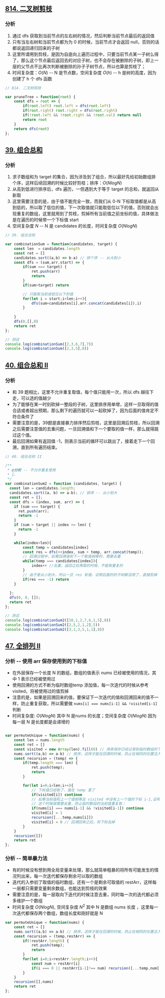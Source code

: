 <!--
 * @Author: your name
 * @Date: 2021-07-19 08:48:28
 * @LastEditTime: 2021-07-22 10:04:42
 * @LastEditors: Please set LastEditors
 * @Description: In User Settings Edit
 * @FilePath: /LeetCode-FE-Javascript/Code/剪枝/README.md
-->


## [814. 二叉树剪枝](https://leetcode-cn.com/problems/binary-tree-pruning/solution/hou-xu-bian-li-or-jian-zhi-by-jzsq_lyx-h7tl/)
### 分析
1. 通过 dfs 获取到当前节点的左右树的情况，然后判断当前节点最后的返回值
2. 只有当左右树和当前节点都为为 0 的时候，当前节点才会返回 null，否则的话都说返回递归回来的子树
3. 这里所谓用到剪枝，是因为自底向上遍历过程中，只要当前节点某一子树么得了，那么这个节点最后返回去的对应子树，也不会存在被删除的子树，即上一层的父节点不比再次判断被删除的孙子子树节点，所以也算是剪枝了；
3. 时间复杂度：${O(N)}$ -- N 是节点数，空间复杂度 ${O(h)}$ -- h 是树的高度，因为创建了 h 个 dfs 函数
```javascript
// 814. 二叉树剪枝

var pruneTree = function(root) {
    const dfs = root => {
        if(root.left) root.left = dfs(root.left)
        if(root.right) root.right = dfs(root.right)
        if(!root.left && !root.right && !root.val) return null 
        return root
    }
    return dfs(root)
};

```

## [39. 组合总和](https://leetcode-cn.com/problems/combination-sum/solution/hui-su-jian-zhi-by-jzsq_lyx-01vx/)
### 分析
1. 求子数组和为 target 的集合，因为涉及到了组合，所以最好先给初始数组排个序，这样后续回溯的时候比较好剪枝；排序：${O(NlogN)}$
2. 从高到低进行排序后，dfs 遍历，一但遇到大于等于 target 的总和，就返回从新取
3. 这里需要注意的是，由于值不能完全一致，而我们从 0-N 下标取值都是从高到低的，所以取了低位的值，下一次取值就只能取低位以下的值，否则就会出现重复的数组，这里就用到了剪枝，剪掉所有当前值之前坐标的值，具体做法是在遍历的时候带一个下标值 start
4. 空间复杂度 ${N}$ -- N 是 candidates 的长度，时间复杂度 ${O(NlogN)}$
```javascript
// 39. 组合总和

var combinationSum = function(candidates, target) {
    const len  = candidates.length
    const ret = []
    candidates.sort((a,b) => b-a) // 排个序 -- 从大到小
    const dfs = (sum,arr,start) => {
        if(sum === target) {
            ret.push(arr)
            return
        }
        if(sum>target) return 

        // 只能取当前或低位以下的值
        for(let i = start;i<len;i++){
            dfs(sum+candidates[i],arr.concat(candidates[i]),i)
        }
        
    }
    dfs(0,[],0)
    return ret
};

// 测试
console.log(combinationSum([2,3,6,7],7))
console.log(combinationSum([2,3,5],8))
```

## [40. 组合总和 II](https://leetcode-cn.com/problems/combination-sum-ii/solution/hui-su-jian-zhi-by-jzsq_lyx-cmt4/)
### 分析
- 和 39 题相比，这里不允许重复取值，每个值只能用一次，所以 dfs 越往下走，可以选的值越少
- 为了能够在某一时刻砍掉一整段的子树，这里排序用单增，这样一旦取得的值合适或者超出预期，那么剩下的遍历就可以一起砍掉了，因为后面的值肯定不符合条件了
- 需要注意的是，39题是直接暴力排序然后剪枝，这里是回溯后剪枝，所以回溯之后需要注意值的去重问题，一旦回溯值和下一个要取的值一样，那么就得跳过这个值。
- 最后回溯如果有返回值 -1，则表示当前的循环可以跳出了，接着走下一个回溯，直到所有遍历结束。

```javascript
// 40. 组合总和 II

/**
 * @分析 -- 不允许重复使用
 * 1.
 */
var combinationSum2 = function (candidates, target) {
  const len = candidates.length;
  candidates.sort((a, b) => a-b); // 排序 -- 从小到大
  const ret = [];
  const dfs = (index, sum, arr) => {
    if (sum === target) {
      ret.push(arr);
      return -1
    }
    if (sum > target || index >= len) {
      return -1
    }

    while(index<len){
        const temp = candidates[index]
        const res = dfs(++index, sum + temp, arr.concat(temp));
        // 回溯过程中，如果回溯值和下一个取值相等时，需要去重
        while(temp === candidates[index]){
            index++ //去重，返回之后再取的时候，不能取重复的
        }
        // 由于是从小到大，所以一旦 res 有值，证明后面的的子树都没用了，直接剪掉
        if(res === -1) return 
    }
   
  };
  dfs(0, 0, []);
  return ret
};

// 测试
console.log(combinationSum2([10,1,2,7,6,1,5],8))
console.log(combinationSum2([2,5,2,1,2],5))
console.log(combinationSum2([3,1,3,5,1,1],8))
```


## [47. 全排列 II](https://leetcode-cn.com/problems/permutations-ii/solution/hui-su-jian-zhi-by-jzsq_lyx-7efc/)
### 分析 -- 使用 arr 保存使用到的下标值

- 在外层保存一个长度 N 的数组，数组的值表示  nums 已经被使用的情况，其中 1 表示已经被使用过
- 使用回溯的方式不断为临时数组temp 添加值，每一次迭代的时候从参考 visited，将被使用过的值剪掉
- 注意的是，如果是回溯回来的值，要保证下一次迭代的值和回溯回来的值不一样，防止重复获取，所以需要做 `nums[i] === nums[i-1] && !visited[i-1]` 判断
- 时间复杂度: ${O(NlogN)}$ 其中 N 是nums 的长度；空间复杂度 ${O(NlogN)}$ 因为每一层 N 是长度都是会递增的

```javascript

var permuteUnique = function(nums) {
    const len = nums.length
    const ret = []
    const visited = new Array(len).fill(0) // 用来保存已经记录到临时数组的下标值,下标为 1 代表已经用了
    nums.sort((a,b) => a-b) // 排序，这样才能在回溯的时候，防止在相同的位置注入一样的值，导致重复排列的出现
    const recursion = (temp) => {
        if(temp.length === len) {
            ret.push(temp);
            return 
        }

        for(let i=0;i<len;i++){
            // 下标值已经取了，值在 temp 里了
            if(visited[i]) continue 
            // 如果当前值和上一个值相等且 visited 中没有上一个值的下标 i-1,证明当前状态是回溯回来后，去掉上一个 i-1 值，继续往下取的情况
            // 这个时候就需要去重，防止临时数组的当前值重复取；
            if(nums[i] === nums[i-1] && !visited[i-1]) continue 
            visited[i] = 1
            recursion([...temp,nums[i]])
            visited[i] = 0 // 回溯回来之后，将下标去掉
        }
    }
    recursion([])
    return ret
};
```

### 分析 -- 简单暴力法
- 有的时候没有想到用全局变量来处理，那么就简单粗暴的将所有可能发生的情况列出来，每一次迭代都保存剩余可以取的数组
- 迭代的入参初了取值的临时数组，还有一个是剩余可取值的 restArr，这样每一层都只需要变量剩余数组，也能达到剪枝的效果
- 需要注意的是，每一层取向下迭代的时候注意去重，同时每一次的迭代都必须多维护一个数组
- 时间复杂度 ${O(NlogN)}$, 空间复杂度 ${N^2}$ 其中 N 是数组 nums 长度 ，这里每一次迭代都保存两个数组，数组长度和刚好就是 N 

```javascript
var permuteUnique = function(nums) {
    const ret = []
    nums.sort((a,b) => a-b) // 排序，这样才能在回溯的时候，防止在相同的位置注入一样的值，导致重复排列的出现
    const recursion = (temp,restArr) => {
        if(!restArr.length) {
            ret.push(temp);
            return 
        }
        for(let i=0;i<restArr.length;i++){
            const num = restArr[i]
            if(i === 0 || restArr[i-1]!== num) recursion([...temp,num],[...restArr.slice(0,i),...restArr.slice(i+1)])
        }
    }
    recursion([],nums)
    return ret
};
```